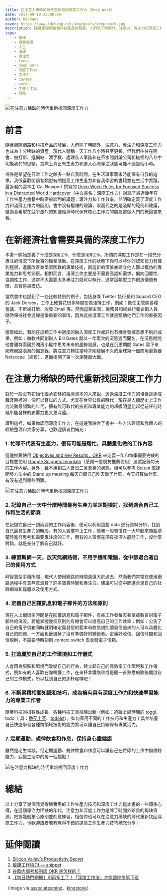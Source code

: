 ```yaml
---
title: 在注意力稀缺的時代重新找回深度工作力（Deep Work）
date: 2017-09-10 22:00:00
author: kdchang
cover: https://www.kdchang.net/img/posts/deep-work.jpg
description: 隨著網際網路和科技產品的發展，人們除了時間外，注意力、專注力和深度工作力也成為十分稀缺的資產。現代人號稱一天工作八小時甚至更長，但我們往往在開會、被打斷、逛網站、滑手機、處理私人事務和在茶水間討論公司組織裡的八卦中切換我們的思緒，實際上真正有生產力和進入心流專注狀態可能不過幾個小時。
tags:
    - 職場
    - 商業管理
    - 人生
    - 溝通
    - 專注力
    - focus
    - deep work
    - 深度工作力
    - 工作力
    - career
    - work
    - 生產力工具
    - 財務
---
```


![在注意力稀缺的時代重新找回深度工作力](/img/posts/deep-work.jpg)

# 前言
隨著網際網路和科技產品的發展，人們除了時間外，注意力、專注力和深度工作力也成為十分稀缺的資產。現代人號稱一天工作八小時甚至更長，但我們往往在開會、被打斷、逛網站、滑手機、處理私人事務和在茶水間討論公司組織裡的八卦中切換我們的思緒，實際上真正有生產力和進入心流專注狀態可能不過幾個小時。

或許是希望在日常工作之餘多一點自我時間，在生活瑣事襲來時能保有自我的追求，我很喜歡閱讀各類型有關提高工作生產力和自我學習的書籍並在生活中實踐。最近看的這本由 Cal Newport 撰寫的 [Deep Work: Rules for Focused Success in a Distracted World Hardcover](https://www.amazon.com/Deep-Work-Focused-Success-Distracted/dp/1455586692)（[中文書名：深度工作力](http://www.books.com.tw/products/0010758381)）討論了最近幾年在工作生產力書籍中時常被談到的議題：專注力和工作效率，並明確定義了深度工作力和淺薄工作力的區別。書中沒有複雜的理論，取而代之的是淺顯的範例和建議，蠻適合希望在競爭激烈的知識經濟時代保有核心工作力的朋友當做入門的概論書來看。

# 在新經濟社會需要具備的深度工作力
本書一開始定義了什麼是`深度工作`，什麼是`淺薄工作`。所謂的深度工作是在一段充分專注的情況下所從事的職業活動。在深度工作的狀態下你可以將你的認知能力發揮到極限，進而改善並學習困難的專業技術，創造新的價值並建立他人難以模仿的專業能力和思考洞察。相對而言，淺薄工作主要是不需要高認知需求，偏向回覆性、協調性工作，通常不太需要太多專注力就可以執行，通常這類型工作創造價值有限，且容易被模仿。

當然書中也提到了一些比較特別的例子，包括身兼 Twitter 執行長和 Squard CEO 的 Jack Dorsey，工作上確實花很多時間在做淺薄工作，例如：擔任主管開各種會議、不斷被打斷、收發 Email 等。然而這類主管、業務員和網路行銷企劃人員隨時保持社會連線是很重要的事情，因為這些淺薄工作就是驅動他們工作的重要因子。

儘管如此，若能在這類工作中適度的融入深度工作或許也有機會發揮意想不到的成果，例如：微軟共同創辦人 Bill Gates 就以一年兩次的沉思週而聞名。在沉思期間他會離群索居於湖濱小屋中思考未來的趨勢發展，也是在沉思期間 Gates 寫下來網際網路浪潮的備忘錄，將注意力轉往當時才剛發展不久的全球第一個商用瀏覽器 Netscape（網景），進而揭開了第一次瀏覽器大戰。

# 在注意力稀缺的時代重新找回深度工作力
對於一般沒有初始化繼承衣缽的經濟資本的人來說，透過深度工作力的培養是達成職涯目標的一個可以嘗試的方式。尤其在世界公民的時代，現在是人類歷史上工作力流動最頻繁的年代，擁有無可取代的技術和專業能力的超級明星比起從前任何時候所能發揮的影響力更大更深遠。

讀到這裡，如果你認同深度工作力，在這邊我融合了書中一些方法建議和我個人的經驗整理和大家分享，也歡迎讀者們補充：

### 1. 忙碌不代表有生產力，很有可能是瞎忙，具體量化做的工作內容
這邊推薦使用 [Objectives and Key Results，OKR](http://wiki.mbalib.com/zh-tw/OKR) 來定義一年和每季需要完成的目標並使用 [Google Snippets template](http://blog.idonethis.com/google-snippets-internal-tool/)（感謝一位朋友推薦使用）追蹤記錄每天的工作內容。另外，雖不用到古人吾日三省吾身的狀態，但可以參考 [Scrum](https://zh.wikipedia.org/zh-tw/Scrum) 敏捷開發方法中的 Stand up meeting 每天自問自己昨天做了什麼，今天打算做什麼，有沒有遇到哪些困難。

![在注意力稀缺的時代重新找回深度工作力](/img/posts/snippet.png)

### 2. 記錄自己一天中什麼時間最有生產力並定期檢討，找到適合自己工作和生活的節奏
在記錄完自己一到兩週的工作內容後，便可以利用這些 data 進行資料分析，找到自己最具生產力的時段。有的人習慣早上工作，像我一般習慣在一大早起來頭腦清楚時進行思考和需要專注度的工作，而有的人習慣在深夜夜深人靜時工作，沒什麼對錯，就是充分了解自己就好。

### 3. 練習斷網一天，放天無網路假，不用手機和電腦，從中篩選合適自己的使用方式
拜智慧型手機所賜，現代人使用網路的時間遠遠大於過去，然而我們常常在使用網路過程中有意無意浪費了許多寶貴時間和專注力。建議可以從中篩選合適自己的社群網站和媒體以及使用方式。

### 4. 定義自己回覆訊息和電子郵件的方法和原則
現在人上網很多時間是在回覆訊息和電子郵件，有些工作者每天甚至被數百封電子郵件給淹沒。若能掌握幾個原則則有機會可以提高自己的工作效率：例如：公告了自己的電子信箱同時就明確定義發信的範本和收信規則讓發信過來的人可以具體化自己的問題，一方面也篩選掉了沒有準備好的聯絡者。定義好收信、回信時間和回信規則，不需要時時刻刻 context switch 去收發電子信箱。

### 5. 打造屬於自己的工作環境和工作儀式
人會因為服裝和環境而改變自己的行為，建立起自己的高效率工作環境和工作儀式，例如有的人喜歡在咖啡廳工作，在來杯拿鐵咖啡或是聽一首熟悉的歌後開啟自己的工作模式，所以找到自己的那杯咖啡吧！

### 6. 不斷累積相關知識和技巧，成為擁有具有深度工作力和快速學習能力的專業工作者
隨著科技的指數性成長，各種科技工具推陳出新（例如：追蹤上網時間的 [toggl](https://toggl.com/)、todo 工具：[番茄土豆](https://pomotodo.com/)、[todoist](https://zhtw.todoist.com/)），如何善用不同的工作技巧和生產力工具並培養自己快速學習各種跨領域技術的能力將可以讓自己持續保有專業活力。

### 7. 定期運動、規律飲食和作息，保持身心靈健康
雖然是老生常談，但定期運動、規律飲食和作息可以讓自己在忙碌的工作中儲備好能力，迎接生活中的每一個挑戰！

![在注意力稀缺的時代重新找回深度工作力](/img/posts/book.jpg)

# 總結
以上分享了幾個我覺得蠻實用的工作生產力技巧和深度工作力這本書的一些讀後心得，在這個專注力稀缺的年代，注意力和深度工作力是除了時間外珍貴的稀缺資源。把握幾個核心原則並刻意練習，相信你也可以在注意力稀缺的時代重新找回深度工作力，也歡迎讀者若有覺得不錯的提高工作生產力技巧補充分享！

# 延伸閱讀
1. [Silicon Valley’s Productivity Secret](http://blog.idonethis.com/silicon-valleys-productivity-secret/)
2. [敏捷工作術(1) — snippet](http://dannyimages.com/2012/06/05/2106-smart-working-with-snippets/)
3. [谷歌内部考核制度 OKR 是怎样的？](https://www.zhihu.com/question/22471467)
4. [【每日熱門網摘】別再多工了！「深度工作法」才能讓你提早下班](http://www.cheers.com.tw/article/article.action?id=5083664)

（image via [associatesmind](https://associatesmind.com/wp-content/uploads/2016/01/Cal-Newport-Deep-Work.jpg)、[kingstone](https://cdn.kingstone.com.tw/book/images/product/20149/2014941495564/2014941495564b.jpg)）